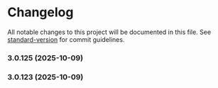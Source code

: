 # Changelog

All notable changes to this project will be documented in this file. See [standard-version](https://github.com/conventional-changelog/standard-version) for commit guidelines.

### 3.0.125 (2025-10-09)

### 3.0.123 (2025-10-09)
